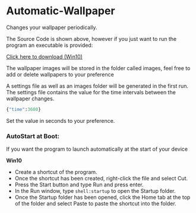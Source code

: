 # Automatic-Wallpaper
Changes your wallpaper periodically.

The Source Code is shown above, however if you just want to run the program an executable is provided:

[Click here to download (Win10)](https://github.com/gtyson/Automatic-Wallpaper/releases/download/1.0/Automatic-Wallpaper.exe)

The wallpaper images will be stored in the folder called images, feel free to add or delete wallpapers to your preference

A settings file as well as an images folder will be generated in the first run.
The settings file contains the value for the time intervals between the wallpaper changes.
```python
{"time":3600}
```
Set the value in seconds to your preference.

### AutoStart at Boot:
If you want the program to launch automatically at the start of your device

**Win10**

- Create a shortcut of the program.
- Once the shortcut has been created, right-click the file and select Cut.
- Press the Start button and type Run and press enter.
- In the Run window, type ```shell:startup``` to open the Startup folder.
- Once the Startup folder has been opened, click the Home tab at the top of the folder and select Paste to paste the shortcut into the folder.

